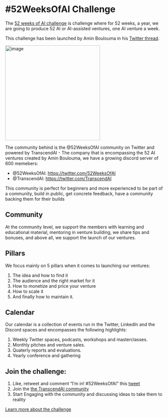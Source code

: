 # #52WeeksOfAI Challenge

The [52 weeks of AI challenge](https://transcendai.substack.com/p/52-weeks-of-ai-challenge-building) is challenge where for 52 weeks, a year, we are going to produce 52 AI or AI-assisted ventures, one AI venture a week.

This challenge has been launched by Amin Boulouma in his [Twitter thread](https://twitter.com/aminblm/status/1664526401888813057?s=20).

<img width="302" alt="image" src="https://github.com/aminblm/52WeeksOfAI/assets/25132838/9f15f643-cbbc-4722-90c5-f9c8bcba2305">

The community behind is the @52WeeksOfAI community on Twitter and powered by TranscendAI - The company that is encompassing the 52 AI ventures created by Amin Boulouma, we have a growing discord server of 600 memebers:

- @52WeeksOfAI: https://twitter.com/52WeeksOfAI 
- @TranscendAI: https://twitter.com/TranscendAI 

This community is perfect for beginners and more experienced to be part of a community, build in public, get concrete feedback, have a community backing them for their builds

## Community

At the community level, we support the members with learning and educational material, mentoring in venture building, we share tips and bonuses, and above all, we support the launch of our ventures.

## Pillars

We focus mainly on 5 pillars when it comes to launching our ventures: 

1. The idea and how to find it
2. The audience and the right market for it
3. How to monetize and price your venture
4. How to scale it 
5. And finally how to maintain it.

## Calendar

Our calendar is a collection of events run in the Twitter, LinkedIn and the Discord spaces and encompasses the following highlights:

1. Weekly Twitter spaces, podcasts, workshops and masterclasses. 
2. Monthly pitches and venture sales. 
3. Quaterly reports and evaluations. 
4. Yearly conference and gathering

## Join the challenge:

1. Like, retweet and comment “I’m in! #52WeeksOfAI” this [tweet](https://twitter.com/aminblm/status/1664526401888813057?s=20)
2. Join the [the TranscendAI community](https://transcendai.substack.com/)
3. Start Engaging with the community and discussing ideas to take them to reality

[Learn more about the challenge](https://transcendai.substack.com/p/52-weeks-of-ai-challenge-building)
